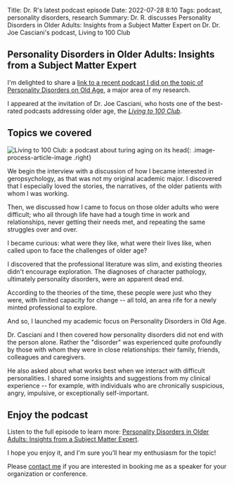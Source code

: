 Title: Dr. R's latest podcast episode
Date: 2022-07-28 8:10
Tags: podcast, personality disorders, research
Summary: Dr. R. discusses Personality Disorders in Older Adults: Insights from a Subject Matter Expert on Dr. Dr. Joe Casciani's podcast, Living to 100 Club

## Personality Disorders in Older Adults: Insights from a Subject Matter Expert

I'm delighted to share a [link to a recent podcast I did on the topic of Personality Disorders on Old Age](https://livingto100.club/2022/06/13/personality-disorders-in-older-adults-insights-from-a-subject-matter-expert/), a major area of my research.

I appeared at the invitation of Dr. Joe Casciani, who hosts one of the best-rated podcasts addressing older age, the [_Living to 100 Club_](https://www.livingto100.club).

## Topics we covered

![Living to 100 Club: a podcast about turing aging on its head]({static}/images/living_to_100_club.png){: .image-process-article-image .right}

We begin the interview with a discussion of how I became interested in geropsychology, as that was not my original academic major. I discovered that I especially loved the stories, the narratives, of the older patients with whom I was working.

Then, we discussed how I came to focus on those older adults who were difficult; who all through life have had a tough time in work and relationships, never getting their needs met, and repeating the same struggles over and over.

I became curious: what were they like, what were their lives like, when called upon to face the challenges of older age?

I discovered that the professional literature was slim, and existing theories didn't encourage exploration. The diagnoses of character pathology, ultimately personality disorders, were an apparent dead end.

According to the theories of the time, these people were just who they were, with limited capacity for change -- all told, an area rife for a newly minted professional to explore.

And so, I launched my academic focus on Personality Disorders in Old Age.

Dr. Casciani and I then covered how personality disorders did not end with the person alone. Rather the "disorder" was experienced quite profoundly by those with whom they were in close relationships: their family, friends, colleagues and caregivers.

He also asked about what works best when we interact with difficult personalities. I shared some insights and suggestions from my clinical experience -- for example, with individuals who are chronically suspicious, angry, impulsive, or exceptionally self-important.

## Enjoy the podcast

Listen to the full episode to learn more: [Personality Disorders in Older Adults: Insights from a Subject Matter Expert](https://livingto100.club/2022/06/13/personality-disorders-in-older-adults-insights-from-a-subject-matter-expert/).

I hope you enjoy it, and I'm sure you’ll hear my enthusiasm for the topic!

Please [contact me](/pages/contact.html) if you are interested in booking me as a speaker for your organization or conference.
